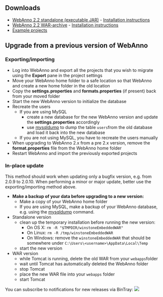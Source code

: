 ## Downloads ##

  * [WebAnno 2.2 standalone (executable JAR)](https://dl.bintray.com/webanno/downloads/webanno-2.2.0-standalone.jar) - [Installation instructions](https://zoidberg.ukp.informatik.tu-darmstadt.de/jenkins/job/WebAnno%20(GitHub)%20(2.2.x)/de.tudarmstadt.ukp.clarin.webanno$webanno-doc/doclinks/1/#sect_installation)
  * [WebAnno 2.2 WAR-archive](https://bintray.com/artifact/download/webanno/downloads/webanno-webapp-2.2.0.war) - [Installation instructions](https://zoidberg.ukp.informatik.tu-darmstadt.de/jenkins/job/WebAnno%20(GitHub)%20(2.2.x)/de.tudarmstadt.ukp.clarin.webanno$webanno-doc/doclinks/2/#sect_installation)
  * [Example projects](SampleProjects.md)

## Upgrade from a previous version of WebAnno ##

### Exporting/importing ###

  * Log into WebAnno and export all the projects that you wish to migrate using the **Export** pane in the project settings
  * Move your WebAnno home folder to a safe location so that WebAnno and create a new home folder in the old location
  * Copy the **settings.properties** and **formats.properties** (if present) back from your moved folder
  * Start the new WebAnno version to initialize the database
  * Recreate the users
    * If you are using MySQL
      * create a new database for the new WebAnno version and update the **settings.properties** accordingly
      * use [mysqldump](http://dev.mysql.com/doc/refman/5.0/en/mysqldump.html) to dump the table `users`from the old database and load it back into the new database
    * If you are not using MySQL, you have to recreate the users manually
  * When upgrading to WebAnno 2.x from a pre 2.x version, remove the **format.properties** file from the WebAnno home folder
  * Restart WebAnno and import the previously exported projects

### In-place update ###

This method should work when updating only a bugfix version, e.g. from 2.0.9 to 2.0.10. When performing a minor or major update, better use the exporting/importing method above.

  * **Make a backup of your data before upgrading to a new version:**
    * Make a copy of your WebAnno home folder
    * If you are using MySQL, make a backup of your WebAnno database, e.g. using the [mysqldump](http://dev.mysql.com/doc/refman/5.0/en/mysqldump.html) command.
  * Standalone version
    * clean up the temporary installation before running the new version:
      * On OS X: `rm -R "$TMPDIR/winstoneEmbeddedWAR"`
      * On Linux: `rm -R /tmp/winstoneEmbeddedWAR`
      * On Windows: remove the `winstoneEmbeddedWAR` that should be somewhere under `C:\Users\<username>\AppData\Local\Temp`
    * start the new version
  * WAR version
    * while Tomcat is running, delete the old WAR from your `webapps`folder
    * wait until Tomcat has automatically deleted the WebAnno folder
    * stop Tomcat
    * place the new WAR file into your `webapps` folder
    * start Tomcat

You can subscribe to notifications for new releases via BinTray:  <a href='https://bintray.com/webanno/downloads/webanno2/_latestVersion'><img src='https://api.bintray.com/packages/webanno/downloads/webanno2/images/download.png' /></a>